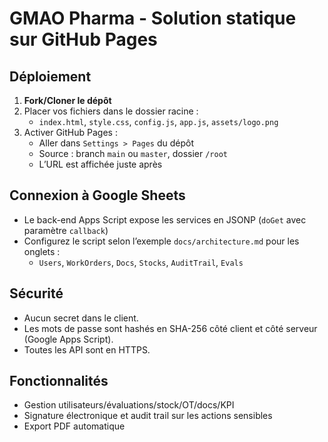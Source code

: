 # GMAO Pharma - Solution statique sur GitHub Pages

## Déploiement

1. **Fork/Cloner le dépôt**
2. Placer vos fichiers dans le dossier racine :
   - `index.html`, `style.css`, `config.js`, `app.js`, `assets/logo.png`
3. Activer GitHub Pages :
   - Aller dans `Settings > Pages` du dépôt
   - Source : branch `main` ou `master`, dossier `/root`
   - L’URL est affichée juste après

## Connexion à Google Sheets

- Le back-end Apps Script expose les services en JSONP (`doGet` avec paramètre `callback`)
- Configurez le script selon l’exemple `docs/architecture.md` pour les onglets :
  - `Users`, `WorkOrders`, `Docs`, `Stocks`, `AuditTrail`, `Evals`

## Sécurité

- Aucun secret dans le client.
- Les mots de passe sont hashés en SHA-256 côté client et côté serveur (Google Apps Script).
- Toutes les API sont en HTTPS.

## Fonctionnalités

- Gestion utilisateurs/évaluations/stock/OT/docs/KPI
- Signature électronique et audit trail sur les actions sensibles
- Export PDF automatique
